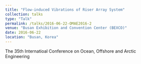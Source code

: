 ```yaml
---
title: "Flow-induced Vibrations of Riser Array System"
collection: talks
type: "Talk"
permalink: /talks/2016-06-22-OMAE2016-2
venue: "Busan Exhibition and Convention Center (BEXCO)"
date: 2016-06-22
location: "Busan, Korea"
---
```


The 35th Internatioal Conference on Ocean, Offshore and Arctic Engineering

